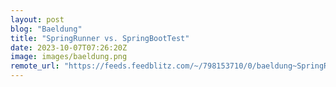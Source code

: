 ```yaml
---
layout: post
blog: "Baeldung"
title: "SpringRunner vs. SpringBootTest"
date: 2023-10-07T07:26:20Z
image: images/baeldung.png
remote_url: "https://feeds.feedblitz.com/~/798153710/0/baeldung~SpringRunner-vs-SpringBootTest"
---
```

